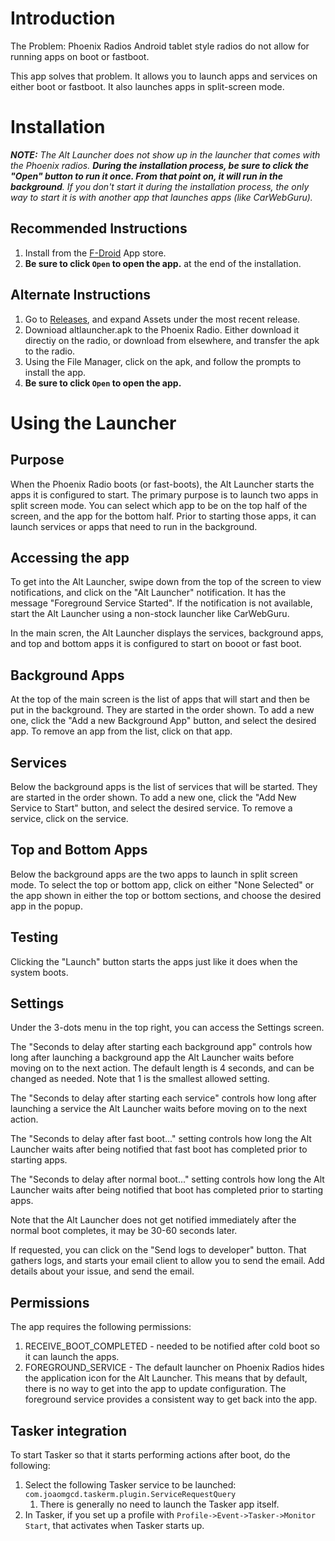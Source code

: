 # Introduction

The Problem: Phoenix Radios Android tablet style radios do not allow for running apps on boot or fastboot.

This app solves that problem. It allows you to launch apps and services on either boot or fastboot. It also launches apps in split-screen mode.

# Installation

***NOTE:*** *The Alt Launcher does not show up in the launcher that comes with the Phoenix radios. **During the installation process, be sure to click the "Open" button to run it once. From that point on, it will run in the background**. If you don't start it during the installation process, the only way to start it is with another app that launches apps (like CarWebGuru).*  

## Recommended Instructions
1. Install from the [F-Droid](https://f-droid.org/en/packages/com.szchoiceway.aios.bridge/) App store.
2. **Be sure to click `Open` to open the app.** at the end of the installation.

## Alternate Instructions
1. Go to [Releases](https://github.com/tabletradio/altlauncher/releases), and expand Assets under the most recent release. 
1. Downioad altlauncher.apk to the Phoenix Radio. Either download it directiy on the radio, or download from elsewhere, and transfer the apk to the radio.
1. Using the File Manager, click on the apk, and follow the prompts to install the app. 
1. **Be sure to click `Open` to open the app.**

# Using the Launcher

## Purpose
When the Phoenix Radio boots (or fast-boots), the Alt Launcher starts the apps it is configured to start. The primary purpose is to launch two apps in split screen mode. You can select which app to be on the top half of the screen, and the app for the bottom half. Prior to starting those apps, it can launch services or apps that need to run in the background.  

## Accessing the app
To get into the Alt Launcher, swipe down from the top of the screen to view notifications, and click on the "Alt Launcher" notification. It has the message "Foreground Service Started". If the notification is not available, start the Alt Launcher using a non-stock launcher like CarWebGuru.  

In the main scren, the Alt Launcher displays the services, background apps, and top and bottom apps it is configured to start on booot or fast boot.

## Background Apps
At the top of the main screen is the list of apps that will start and then be put in the background. They are started in the order shown. To add a new one, click the "Add a new Background App" button, and select the desired app. To remove an app from the list, click on that app.

## Services
Below the background apps is the list of services that will be started. They are started in the order shown. To add a new one, click the "Add New Service to Start" button, and select the desired service. To remove a service, click on the service.

## Top and Bottom Apps
Below the background apps are the two apps to launch in split screen mode. To select the top or bottom app, click on either "None Selected" or the app shown in either the top or bottom sections, and choose the desired app in the popup.  

## Testing
Clicking the "Launch" button starts the apps just like it does when the system boots.  

## Settings
Under the 3-dots menu in the top right, you can access the Settings screen.  

The "Seconds to delay after starting each background app" controls how long after launching a background app the Alt Launcher waits before moving on to the next action. The default length is 4 seconds, and can be changed as needed. Note that 1 is the smallest allowed setting.

The "Seconds to delay after starting each service" controls how long after launching a service the Alt Launcher waits before moving on to the next action.

The "Seconds to delay after fast boot..." setting controls how long the Alt Launcher waits after being notified that fast boot has completed prior to starting apps.

The "Seconds to delay after normal boot..." setting controls how long the Alt Launcher waits after being notified that boot has completed prior to starting apps.

Note that the Alt Launcher does not get notified immediately after the normal boot completes, it may be 30-60 seconds later.

If requested, you can click on the "Send logs to developer" button. That gathers logs, and starts your email client to allow you to send the email. Add details about your issue, and send the email. 

## Permissions
The app requires the following permissions:
1. RECEIVE_BOOT_COMPLETED - needed to be notified after cold boot so it can launch the apps.
1. FOREGROUND_SERVICE - The default launcher on Phoenix Radios hides the application icon for the Alt Launcher. This means that by default, there is no way to get into the app to update configuration. The foreground service provides a consistent way to get back into the app.

## Tasker integration
To start Tasker so that it starts performing actions after boot, do the following:
1. Select the following Tasker service to be launched: `com.joaomgcd.taskerm.plugin.ServiceRequestQuery`
   1. There is generally no need to launch the Tasker app itself.
1. In Tasker, if you set up a profile with `Profile->Event->Tasker->Monitor Start`, that activates when Tasker starts up.
